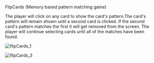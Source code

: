 FlipCards (Memory based pattern matching game)

The player will click on any card to show the card's pattern.The card's pattern will remain shown until a second card is 
clicked. If the second card's pattern matches the first it will get removed from the screen.
The player will continue selecting cards until all of the matches have been found.

![flipCards_1](https://user-images.githubusercontent.com/59413787/79112287-d8449e80-7d9b-11ea-9a4b-80d1cb2f6c96.png)

![flipCards_3](https://user-images.githubusercontent.com/59413787/79112229-b814df80-7d9b-11ea-9c4f-7578084a4285.png)
